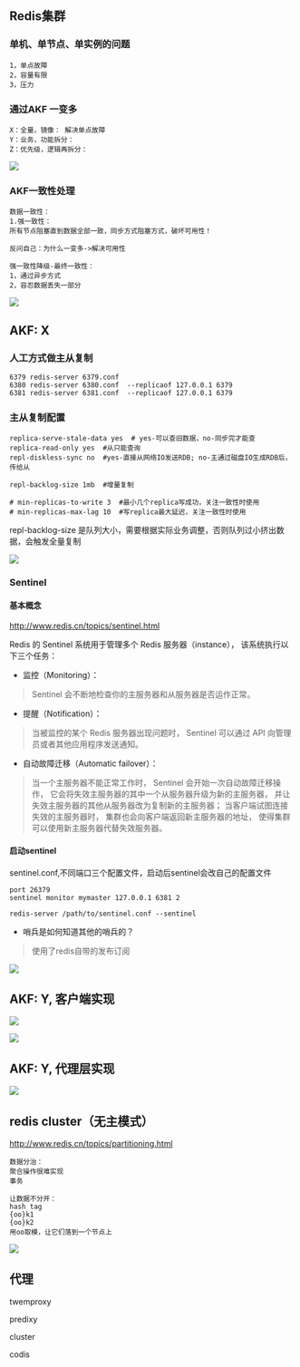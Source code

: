 ## Redis集群

### 单机、单节点、单实例的问题

```text
1，单点故障
2，容量有限
3，压力
```


### 通过AKF 一变多

```text
X：全量，镜像： 解决单点故障
Y：业务，功能拆分： 
Z：优先级，逻辑再拆分： 
```

![](../images/redis_akf.png)


### AKF一致性处理

```text
数据一致性：
1.强一致性：
所有节点阻塞直到数据全部一致，同步方式阻塞方式，破坏可用性！

反问自己：为什么一变多->解决可用性

强一致性降级-最终一致性：
1，通过异步方式
2，容忍数据丢失一部分
```

![](../images/redis_akf-2.png)

## AKF: X

### 人工方式做主从复制

```text
6379 redis-server 6379.conf
6380 redis-server 6380.conf  --replicaof 127.0.0.1 6379
6381 redis-server 6381.conf  --replicaof 127.0.0.1 6379
```

### 主从复制配置

```text
replica-serve-stale-data yes  # yes-可以查旧数据，no-同步完才能查
replica-read-only yes  #从只能查询
repl-diskless-sync no  #yes-直接从网络IO发送RDB; no-主通过磁盘IO生成RDB后，传给从

repl-backlog-size 1mb  #增量复制

# min-replicas-to-write 3  #最小几个replica写成功，关注一致性时使用
# min-replicas-max-lag 10  #写replica最大延迟，关注一致性时使用
```

repl-backlog-size 是队列大小，需要根据实际业务调整，否则队列过小挤出数据，会触发全量复制

![](../images/redis增量复制队列大小.png)


### Sentinel

#### 基本概念

http://www.redis.cn/topics/sentinel.html

Redis 的 Sentinel 系统用于管理多个 Redis 服务器（instance）， 该系统执行以下三个任务：


* 监控（Monitoring）： 

> Sentinel 会不断地检查你的主服务器和从服务器是否运作正常。

* 提醒（Notification）：
> 当被监控的某个 Redis 服务器出现问题时， Sentinel 可以通过 API 向管理员或者其他应用程序发送通知。

* 自动故障迁移（Automatic failover）： 

> 当一个主服务器不能正常工作时， Sentinel 会开始一次自动故障迁移操作， 它会将失效主服务器的其中一个从服务器升级为新的主服务器， 并让失效主服务器的其他从服务器改为复制新的主服务器； 当客户端试图连接失效的主服务器时， 集群也会向客户端返回新主服务器的地址， 使得集群可以使用新主服务器代替失效服务器。


#### 启动sentinel

sentinel.conf,不同端口三个配置文件，启动后sentinel会改自己的配置文件

```text
port 26379
sentinel monitor mymaster 127.0.0.1 6381 2
```

```text
redis-server /path/to/sentinel.conf --sentinel
```

* 哨兵是如何知道其他的哨兵的？

> 使用了redis自带的发布订阅

![](../images/redis_sentinel.png)


## AKF: Y, 客户端实现

![](../images/redis_AKF_Y.png)


![](../images/redis_y_一致性hash.png)


## AKF: Y, 代理层实现

![](../images/redis_y_proxy.png)


## redis cluster（无主模式）

http://www.redis.cn/topics/partitioning.html

```text
数据分治：
聚合操作很难实现
事务

让数据不分开：
hash tag
{oo}k1
{oo}k2
用oo取模，让它们落到一个节点上
```

![](../images/redis_cluster.png)


## 代理

twemproxy

predixy

cluster

codis


